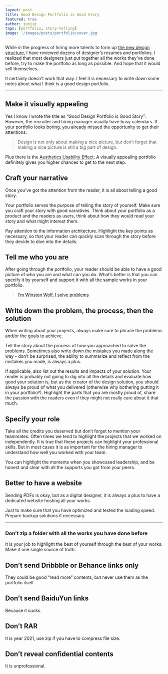 ```yaml
---
layout: post
title: Good Design Portfolio is Good Story
featured: true
author: junjie
tags: [portfolio, story-telling]
image: '/images/posts/portfolio/cover.jpg'
---
```





While in the progress of hiring more talents to form up <a href="https://www.figma.com/proto/0Oo3T11vTL8k63xTa82UfP/Team-Structure?node-id=0%3A49&viewport=165%2C533%2C0.08338088542222977&scaling=min-zoom" target="_blank">the new design structure</a>, I have reviewed dozens of designer’s resumes and portfolios. I realized that most designers just put together all the works they've done before, try to make the portfolio as long as possible. And hope that it would sell themselves. 

It certainly doesn't work that way. I feel it is necessary to write down some notes about what I think is a good design portfolio. 

---

## Make it visually appealing

Yes I know I wrote the title as “Good Design Portfolio is Good Story”. However, the recruiter and hiring manager usually have busy calendars. If your portfolio looks boring, you already missed the opportunity to get their attentions.

> Design is not only about making a nice picture, but don’t forget that making a nice picture is still a big part of design.

Plus there is the <a href="https://lawsofux.com/aesthetic-usability-effect/" target="_blank">Aesthetics Usability Effect</a>. A visually appealing portfolio definitely gives you higher chances to get to the next step. 

## Craft your narrative

Once you’ve got the attention from the reader, it is all about telling a good story.

Your portfolio serves the purpose of telling the story of yourself. Make sure you craft your story with good narratives. Think about your portfolio as a product and the readers as users, think about how they would read your story and what might interest them.

Pay attention to the information architecture. Highlight the key points as necessary, so that your reader can quickly scan through the story before they decide to dive into the details.

## Tell me who you are

After going through the portfolio, your reader should be able to have a good picture of who you are and what can you do. What’s better is that you can specify it by yourself and support it with all the sample works in your portfolio. 

> <a href="https://www.youtube.com/watch?v=NP4lrVIpbvo" target="_blank">I'm Winston Wolf, I solve problems</a>

## Write down the problem, the process, then the solution

When writing about your projects, always make sure to phrase the problems and/or the goals to achieve. 

Tell the story about the process of how you approached to solve the problems. Sometimes also write down the mistakes you made along the way - don’t be surprised, the ability to summarize and reflect from the mistakes you made, is always a plus. 

If applicable, also list out the results and impacts of your solution. Your reader is probably not going to dig into all the details and evaluate how good your solution is, but as the creator of the design solution, you should always be proud of what you delivered (otherwise why bothering putting it in your portfolio?). Highlight the parts that you are mostly proud of, share the passion with the readers even if they might not really care about it that much.

## Specify your role

Take all the credits you deserved but don’t forget to mention your teammates. Often times we tend to highlight the projects that we worked on independently. It is true that these projects can highlight your professional skills. But in most cases it is as important for the hiring manager to understand how well you worked with your team.

You can highlight the moments when you showcased leadership, and be honest and clear with all the supports you got from your peers.

## Better to have a website

Sending PDFs is okay, but as a digital designer, it is always a plus to have a dedicated website hosting all your works. 

Just to make sure that you have optimized and tested the loading speed. Prepare backup solutions if necessary. 

--- 


### Don’t zip a folder with all the works you have done before
It is your job to highlight the best of yourself through the best of your works. Make it one single source of truth. 

## Don’t send Dribbble or Behance links only
They could be good “read more” contents, but never use them as the portfolio itself. 

## Don’t send BaiduYun links
Because it sucks.

## Don’t RAR
It is year 2021, use zip if you have to compress file size.

## Don’t reveal confidential contents
It is unprofessional.